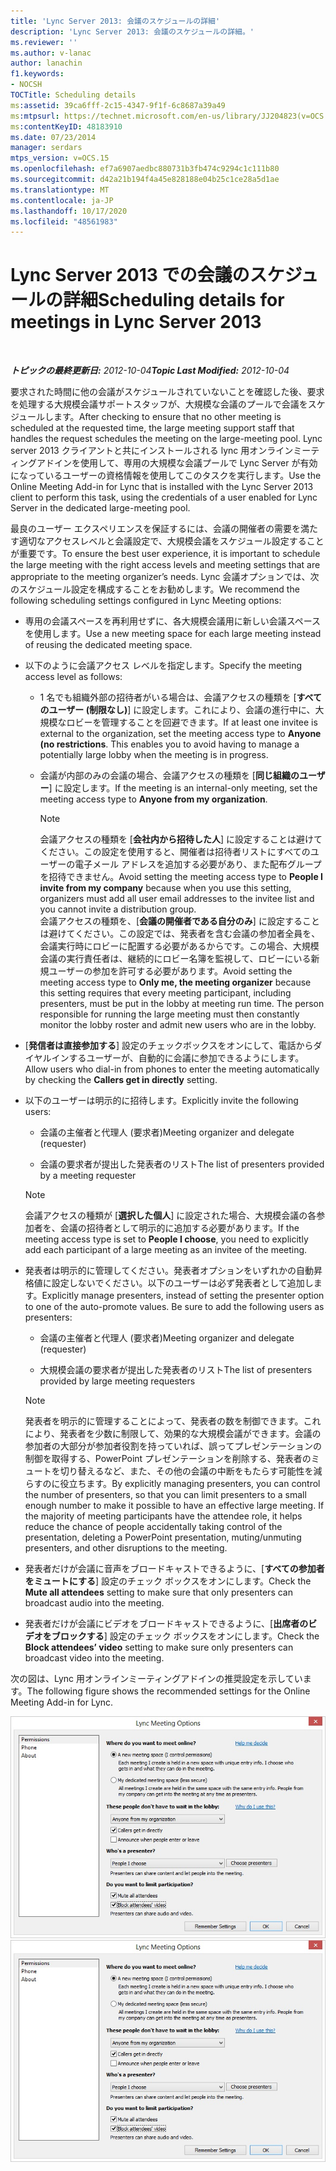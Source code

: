 ```yaml
---
title: 'Lync Server 2013: 会議のスケジュールの詳細'
description: 'Lync Server 2013: 会議のスケジュールの詳細。'
ms.reviewer: ''
ms.author: v-lanac
author: lanachin
f1.keywords:
- NOCSH
TOCTitle: Scheduling details
ms:assetid: 39ca6fff-2c15-4347-9f1f-6c8687a39a49
ms:mtpsurl: https://technet.microsoft.com/en-us/library/JJ204823(v=OCS.15)
ms:contentKeyID: 48183910
ms.date: 07/23/2014
manager: serdars
mtps_version: v=OCS.15
ms.openlocfilehash: ef7a6907aedbc880731b3fb474c9294c1c111b80
ms.sourcegitcommit: d42a21b194f4a45e828188e04b25c1ce28a5d1ae
ms.translationtype: MT
ms.contentlocale: ja-JP
ms.lasthandoff: 10/17/2020
ms.locfileid: "48561983"
---
```

# <a name="scheduling-details-for-meetings-in-lync-server-2013"></a><span data-ttu-id="855d8-103">Lync Server 2013 での会議のスケジュールの詳細</span><span class="sxs-lookup"><span data-stu-id="855d8-103">Scheduling details for meetings in Lync Server 2013</span></span>

<div data-xmlns="http://www.w3.org/1999/xhtml">

<div class="topic" data-xmlns="http://www.w3.org/1999/xhtml" data-msxsl="urn:schemas-microsoft-com:xslt" data-cs="https://msdn.microsoft.com/">

<div data-asp="https://msdn2.microsoft.com/asp">



</div>

<div id="mainSection">

<div id="mainBody">

<span> </span>

<span data-ttu-id="855d8-104">_**トピックの最終更新日:** 2012-10-04_</span><span class="sxs-lookup"><span data-stu-id="855d8-104">_**Topic Last Modified:** 2012-10-04_</span></span>

<span data-ttu-id="855d8-105">要求された時間に他の会議がスケジュールされていないことを確認した後、要求を処理する大規模会議サポートスタッフが、大規模な会議のプールで会議をスケジュールします。</span><span class="sxs-lookup"><span data-stu-id="855d8-105">After checking to ensure that no other meeting is scheduled at the requested time, the large meeting support staff that handles the request schedules the meeting on the large-meeting pool.</span></span> <span data-ttu-id="855d8-106">Lync server 2013 クライアントと共にインストールされる lync 用オンラインミーティングアドインを使用して、専用の大規模な会議プールで Lync Server が有効になっているユーザーの資格情報を使用してこのタスクを実行します。</span><span class="sxs-lookup"><span data-stu-id="855d8-106">Use the Online Meeting Add-in for Lync that is installed with the Lync Server 2013 client to perform this task, using the credentials of a user enabled for Lync Server in the dedicated large-meeting pool.</span></span>

<span data-ttu-id="855d8-107">最良のユーザー エクスペリエンスを保証するには、会議の開催者の需要を満たす適切なアクセスレベルと会議設定で、大規模会議をスケジュール設定することが重要です。</span><span class="sxs-lookup"><span data-stu-id="855d8-107">To ensure the best user experience, it is important to schedule the large meeting with the right access levels and meeting settings that are appropriate to the meeting organizer’s needs.</span></span> <span data-ttu-id="855d8-108">Lync 会議オプションでは、次のスケジュール設定を構成することをお勧めします。</span><span class="sxs-lookup"><span data-stu-id="855d8-108">We recommend the following scheduling settings configured in Lync Meeting options:</span></span>

  - <span data-ttu-id="855d8-109">専用の会議スペースを再利用せずに、各大規模会議用に新しい会議スペースを使用します。</span><span class="sxs-lookup"><span data-stu-id="855d8-109">Use a new meeting space for each large meeting instead of reusing the dedicated meeting space.</span></span>

  - <span data-ttu-id="855d8-110">以下のように会議アクセス レベルを指定します。</span><span class="sxs-lookup"><span data-stu-id="855d8-110">Specify the meeting access level as follows:</span></span>
    
      - <span data-ttu-id="855d8-p103">1 名でも組織外部の招待者がいる場合は、会議アクセスの種類を [**すべてのユーザー (制限なし)**] に設定します。これにより、会議の進行中に、大規模なロビーを管理することを回避できます。</span><span class="sxs-lookup"><span data-stu-id="855d8-p103">If at least one invitee is external to the organization, set the meeting access type to **Anyone (no restrictions**. This enables you to avoid having to manage a potentially large lobby when the meeting is in progress.</span></span>
    
      - <span data-ttu-id="855d8-113">会議が内部のみの会議の場合、会議アクセスの種類を [**同じ組織のユーザー**] に設定します。</span><span class="sxs-lookup"><span data-stu-id="855d8-113">If the meeting is an internal-only meeting, set the meeting access type to **Anyone from my organization**.</span></span>
        
        <div>
        

        > [!NOTE]  
        > <span data-ttu-id="855d8-114">会議アクセスの種類を [<STRONG>会社内から招待した人</STRONG>] に設定することは避けてください。この設定を使用すると、開催者は招待者リストにすべてのユーザーの電子メール アドレスを追加する必要があり、また配布グループを招待できません。</span><span class="sxs-lookup"><span data-stu-id="855d8-114">Avoid setting the meeting access type to <STRONG>People I invite from my company</STRONG> because when you use this setting, organizers must add all user email addresses to the invitee list and you cannot invite a distribution group.</span></span><BR><span data-ttu-id="855d8-p104">会議アクセスの種類を、[<STRONG>会議の開催者である自分のみ</STRONG>] に設定することは避けてください。この設定では、発表者を含む会議の参加者全員を、会議実行時にロビーに配置する必要があるからです。この場合、大規模会議の実行責任者は、継続的にロビー名簿を監視して、ロビーにいる新規ユーザーの参加を許可する必要があります。</span><span class="sxs-lookup"><span data-stu-id="855d8-p104">Avoid setting the meeting access type to <STRONG>Only me, the meeting organizer</STRONG> because this setting requires that every meeting participant, including presenters, must be put in the lobby at meeting run time. The person responsible for running the large meeting must then constantly monitor the lobby roster and admit new users who are in the lobby.</span></span>

        
        </div>

  - <span data-ttu-id="855d8-117">[**発信者は直接参加する**] 設定のチェックボックスをオンにして、電話からダイヤルインするユーザーが、自動的に会議に参加できるようにします。</span><span class="sxs-lookup"><span data-stu-id="855d8-117">Allow users who dial-in from phones to enter the meeting automatically by checking the **Callers get in directly** setting.</span></span>

  - <span data-ttu-id="855d8-118">以下のユーザーは明示的に招待します。</span><span class="sxs-lookup"><span data-stu-id="855d8-118">Explicitly invite the following users:</span></span>
    
      - <span data-ttu-id="855d8-119">会議の主催者と代理人 (要求者)</span><span class="sxs-lookup"><span data-stu-id="855d8-119">Meeting organizer and delegate (requester)</span></span>
    
      - <span data-ttu-id="855d8-120">会議の要求者が提出した発表者のリスト</span><span class="sxs-lookup"><span data-stu-id="855d8-120">The list of presenters provided by a meeting requester</span></span>
    
    <div>
    

    > [!NOTE]  
    > <span data-ttu-id="855d8-121">会議アクセスの種類が [<STRONG>選択した個人</STRONG>] に設定された場合、大規模会議の各参加者を、会議の招待者として明示的に追加する必要があります。</span><span class="sxs-lookup"><span data-stu-id="855d8-121">If the meeting access type is set to <STRONG>People I choose</STRONG>, you need to explicitly add each participant of a large meeting as an invitee of the meeting.</span></span>

    
    </div>

  - <span data-ttu-id="855d8-p105">発表者は明示的に管理してください。発表者オプションをいずれかの自動昇格値に設定しないでください。以下のユーザーは必ず発表者として追加します。</span><span class="sxs-lookup"><span data-stu-id="855d8-p105">Explicitly manage presenters, instead of setting the presenter option to one of the auto-promote values. Be sure to add the following users as presenters:</span></span>
    
      - <span data-ttu-id="855d8-124">会議の主催者と代理人 (要求者)</span><span class="sxs-lookup"><span data-stu-id="855d8-124">Meeting organizer and delegate (requester)</span></span>
    
      - <span data-ttu-id="855d8-125">大規模会議の要求者が提出した発表者のリスト</span><span class="sxs-lookup"><span data-stu-id="855d8-125">The list of presenters provided by large meeting requesters</span></span>
    
    <div>
    

    > [!NOTE]  
    > <span data-ttu-id="855d8-p106">発表者を明示的に管理することによって、発表者の数を制御できます。これにより、発表者を少数に制限して、効果的な大規模会議ができます。会議の参加者の大部分が参加者役割を持っていれば、誤ってプレゼンテーションの制御を取得する、PowerPoint プレゼンテーションを削除する、発表者のミュートを切り替えるなど、また、その他の会議の中断をもたらす可能性を減らすのに役立ちます。</span><span class="sxs-lookup"><span data-stu-id="855d8-p106">By explicitly managing presenters, you can control the number of presenters, so that you can limit presenters to a small enough number to make it possible to have an effective large meeting. If the majority of meeting participants have the attendee role, it helps reduce the chance of people accidentally taking control of the presentation, deleting a PowerPoint presentation, muting/unmuting presenters, and other disruptions to the meeting.</span></span>

    
    </div>

  - <span data-ttu-id="855d8-128">発表者だけが会議に音声をブロードキャストできるように、[**すべての参加者をミュートにする**] 設定のチェック ボックスをオンにします。</span><span class="sxs-lookup"><span data-stu-id="855d8-128">Check the **Mute all attendees** setting to make sure that only presenters can broadcast audio into the meeting.</span></span>

  - <span data-ttu-id="855d8-129">発表者だけが会議にビデオをブロードキャストできるように、[**出席者のビデオをブロックする**] 設定のチェック ボックスをオンにします。</span><span class="sxs-lookup"><span data-stu-id="855d8-129">Check the **Block attendees’ video** setting to make sure only presenters can broadcast video into the meeting.</span></span>

<span data-ttu-id="855d8-130">次の図は、Lync 用オンラインミーティングアドインの推奨設定を示しています。</span><span class="sxs-lookup"><span data-stu-id="855d8-130">The following figure shows the recommended settings for the Online Meeting Add-in for Lync.</span></span>

<span data-ttu-id="855d8-131">![54e4e70d-06b0-45cd-8d94-bab649cd5dc0](images/JJ204823.54e4e70d-06b0-45cd-8d94-bab649cd5dc0(OCS.15).jpg "54e4e70d-06b0-45cd-8d94-bab649cd5dc0")</span><span class="sxs-lookup"><span data-stu-id="855d8-131">![54e4e70d-06b0-45cd-8d94-bab649cd5dc0](images/JJ204823.54e4e70d-06b0-45cd-8d94-bab649cd5dc0(OCS.15).jpg "54e4e70d-06b0-45cd-8d94-bab649cd5dc0")</span></span>

</div>

<span> </span>

</div>

</div>

</div>

